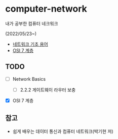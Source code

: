 # computer-network

내가 공부한 컴퓨터 네크워크

(2022/05/23~)



- [네트워크 기초 용어](https://github.com/leegwae/computer-network/blob/main/Network%20Basics.md)
- [OSI 7 계층](https://github.com/leegwae/computer-network/blob/main/OSI%207%20Layer%20Model.md)



## TODO

- [ ] Network Basics
  - [ ] 2.2.2 게이트웨이 라우터 보충
- [x] OSI 7 계층



## 참고

- 쉽게 배우는 데이터 통신과 컴퓨터 네트워크(박기현 저)

